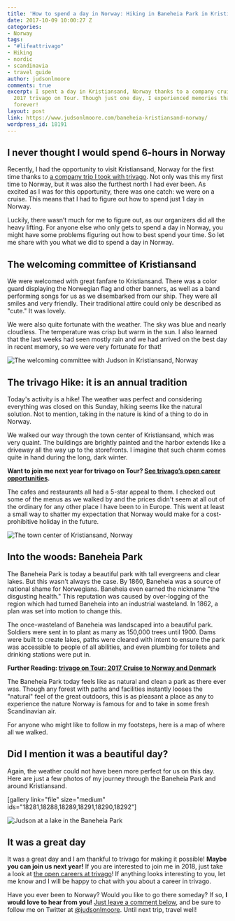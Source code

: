 ```yaml
---
title: 'How to spend a day in Norway: Hiking in Baneheia Park in Kristiansand'
date: 2017-10-09 10:00:27 Z
categories:
- Norway
tags:
- "#lifeattrivago"
- Hiking
- nordic
- scandinavia
- travel guide
author: judsonlmoore
comments: true
excerpt: I spent a day in Kristiansand, Norway thanks to a company cruise for the
  2017 trivago on Tour. Though just one day, I experienced memories that will last
  forever!
layout: post
link: https://www.judsonlmoore.com/baneheia-kristiansand-norway/
wordpress_id: 18191
---
```


## I never thought I would spend 6-hours in Norway


Recently, I had the opportunity to visit Kristiansand, Norway for the first time thanks to [a company trip I took with trivago](https://www.judsonlmoore.com/trivago-tour-2017/). Not only was this my first time to Norway, but it was also the furthest north I had ever been. As excited as I was for this opportunity, there was one catch: we were on a cruise. This means that I had to figure out how to spend just 1 day in Norway.

Luckily, there wasn’t much for me to figure out, as our organizers did all the heavy lifting. For anyone else who only gets to spend a day in Norway, you might have some problems figuring out how to best spend your time. So let me share with you what we did to spend a day in Norway.


## The welcoming committee of Kristiansand


We were welcomed with great fanfare to Kristiansand. There was a color guard displaying the Norwegian flag and other banners, as well as a band performing songs for us as we disembarked from our ship. They were all smiles and very friendly. Their traditional attire could only be described as "cute." It was lovely.

We were also quite fortunate with the weather. The sky was blue and nearly cloudless. The temperature was crisp but warm in the sun. I also learned that the last weeks had seen mostly rain and we had arrived on the best day in recent memory, so we were very fortunate for that!

![The welcoming committee with Judson in Kristiansand, Norway](https://www.judsonlmoore.com/wp-content/uploads/2000/09/trivago-on-tour-2017-kristiansand-norway-welcome-committee-1024x727.jpg)


## The trivago Hike: it is an annual tradition


Today's activity is a hike! The weather was perfect and considering everything was closed on this Sunday, hiking seems like the natural solution. Not to mention, taking in the nature is kind of a thing to do in Norway.

We walked our way through the town center of Kristiansand, which was very quaint. The buildings are brightly painted and the harbor extends like a driveway all the way up to the storefronts. I imagine that such charm comes quite in hand during the long, dark winter.


**Want to join me next year for trivago on Tour? [See trivago’s open career opportunities](http://company.trivago.com/jobs/).**


The cafes and restaurants all had a 5-star appeal to them. I checked out some of the menus as we walked by and the prices didn't seem at all out of the ordinary for any other place I have been to in Europe. This went at least a small way to shatter my expectation that Norway would make for a cost-prohibitive holiday in the future.

![The town center of Kristiansand, Norway](https://www.judsonlmoore.com/wp-content/uploads/2000/09/trivago-on-tour-2017-kristiansand-norway-town-center-1024x768.jpg)


## Into the woods: Baneheia Park


The Baneheia Park is today a beautiful park with tall evergreens and clear lakes. But this wasn't always the case. By 1860, Baneheia was a source of national shame for Norwegians. Baneheia even earned the nickname "the disgusting health." This reputation was caused by over-logging of the region which had turned Baneheia into an industrial wasteland. In 1862, a plan was set into motion to change this.

The once-wasteland of Baneheia was landscaped into a beautiful park. Soldiers were sent in to plant as many as 150,000 trees until 1900. Dams were built to create lakes, paths were cleared with intent to ensure the park was accessible to people of all abilities, and even plumbing for toilets and drinking stations were put in.


**Further Reading: [trivago on Tour: 2017 Cruise to Norway and Denmark](https://www.judsonlmoore.com/trivago-tour-2017/)**


The Baneheia Park today feels like as natural and clean a park as there ever was. Though any forest with paths and facilities instantly looses the "natural" feel of the great outdoors, this is as pleasant a place as any to experience the nature Norway is famous for and to take in some fresh Scandinavian air.

For anyone who might like to follow in my footsteps, here is a map of where all we walked.




## Did I mention it was a beautiful day?


Again, the weather could not have been more perfect for us on this day. Here are just a few photos of my journey through the Baneheia Park and around Kristiansand.

[gallery link="file" size="medium" ids="18281,18288,18289,18291,18290,18292"]

![Judson at a lake in the Baneheia Park](https://www.judsonlmoore.com/wp-content/uploads/2000/09/trivago-on-tour-2017-kristiansand-norway-trivago-sign-lake-1024x769.jpg)


## It was a great day


It was a great day and I am thankful to trivago for making it possible! **Maybe you can join us next year!** If you are interested to join me in 2018, just take a look at [the open careers at trivago](http://company.trivago.com/jobs/)! If anything looks interesting to you, let me know and I will be happy to chat with you about a career in trivago.

Have you ever been to Norway? Would you like to go there someday? If so, **I would love to hear from you!** [Just leave a comment below](https://www.judsonlmoore.com/trivago-tour-2017/#dsq-app1), and be sure to follow me on Twitter at [@judsonlmoore](https://www.twitter.com/judsonlmoore/). Until next trip, travel well!
